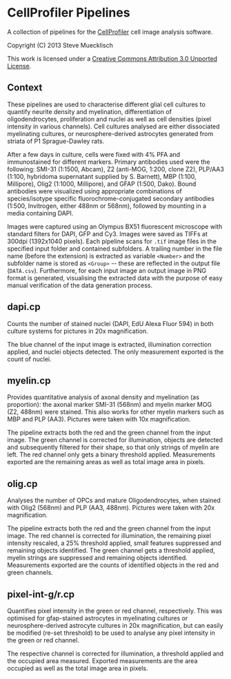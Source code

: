 CellProfiler Pipelines
======================

A collection of pipelines for the [CellProfiler](http://www.cellprofiler.org/) cell image analysis software.

Copyright (C) 2013 Steve Muecklisch

This work is licensed under a [Creative Commons Attribution 3.0 Unported License](http://creativecommons.org/licenses/by/3.0/deed.en_GB).

Context
-------

These pipelines are used to characterise different glial cell cultures to quantify neurite density and myelination, differentiation of oligodendrocytes, proliferation and nuclei as well as cell densities (pixel intensity in various channels). Cell cultures analysed are either dissociated myelinating cultures, or neurosphere-derived astrocytes generated from striata of P1 Sprague-Dawley rats.

After a few days in culture, cells were fixed with 4% PFA and immunostained for different markers. Primary antibodies used were the following: SMI-31 (1:1500, Abcam), Z2 (anti-MOG, 1:200, clone Z2), PLP/AA3 (1:100, hybridoma supernatant supplied by S. Barnett), MBP (1:100, Millipore), Olig2 (1:1000, Millipore), and GFAP (1:500, Dako). Bound antibodies were visualized using appropriate combinations of species/isotype specific fluorochrome-conjugated secondary antibodies (1:500, Invitrogen, either 488nm or 568nm), followed by mounting in a media containing DAPI.

Images were captured using an Olympus BX51 fluorescent microscope with standard filters for DAPI, GFP and Cy3. Images were saved as TIFFs at 300dpi (1392x1040 pixels). Each pipeline scans for `.tif` image files in the specified input folder and contained subfolders. A trailing number in the file name (before the extension) is extracted as variable `<Number>` and the subfolder name is stored as `<Group>` -- these are reflected in the output file (`DATA.csv`). Furthermore, for each input image an output image in PNG format is generated, visualising the extracted data with the purpose of easy manual verification of the data generation process.

dapi.cp
-------

Counts the number of stained nuclei (DAPI, EdU Alexa Fluor 594) in both culture systems for pictures in 20x magnification.

The blue channel of the input image is extracted, illumination correction applied, and nuclei objects detected. The only measurement exported is the count of nuclei.

myelin.cp
---------

Provides quantitative analysis of axonal density and myelination (as proportion): the axonal marker SMI-31 (568nm) and myelin marker MOG (Z2, 488nm) were stained. This also works for other myelin markers such as MBP and PLP (AA3). Pictures were taken with 10x magnification.

The pipeline extracts both the red and the green channel from the input image. The green channel is corrected for illumination, objects are detected and subsequently filtered for their shape, so that only strings of myelin are left. The red channel only gets a binary threshold applied. Measurements exported are the remaining areas as well as total image area in pixels.

olig.cp
-------

Analyses the number of OPCs and mature Oligodendrocytes, when stained with Olig2 (568nm) and PLP (AA3, 488nm). Pictures were taken with 20x magnification.

The pipeline extracts both the red and the green channel from the input image. The red channel is corrected for illumination, the remaining pixel intensity rescaled, a 25% threshold applied, small features suppressed and remaining objects identified. The green channel gets a threshold applied, myelin strings are suppressed and remaining objects identified. Measurements exported are the counts of identified objects in the red and green channels.

pixel-int-g/r.cp
----------------

Quantifies pixel intensity in the green or red channel, respectively. This was optimised for gfap-stained astrocytes in myelinating cultures or neurosphere-derived astrocyte cultures in 20x magnification, but can easily be modified (re-set threshold) to be used to analyse any pixel intensity in the green or red channel.

The respective channel is corrected for illumination, a threshold applied and the occupied area measured. Exported measurements are the area occupied as well as the total image area in pixels.
